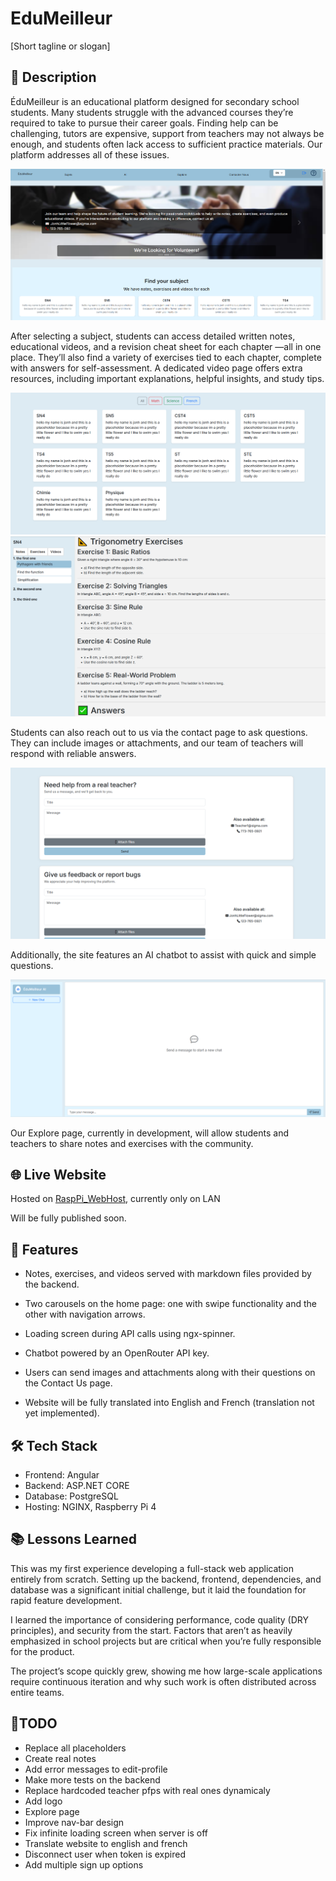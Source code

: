 # EduMeilleur

[Short tagline or slogan]

## 📘 Description

ÉduMeilleur is an educational platform designed for secondary school students. Many students struggle with the advanced courses they’re required to take to pursue their career goals. Finding help can be challenging, tutors are expensive, support from teachers may not always be enough, and students often lack access to sufficient practice materials. Our platform addresses all of these issues.

![home](readme-images/home.png)

After selecting a subject, students can access detailed written notes, educational videos, and a revision cheat sheet for each chapter —all in one place. They’ll also find a variety of exercises tied to each chapter, complete with answers for self-assessment. A dedicated video page offers extra resources, including important explanations, helpful insights, and study tips.

![subjects](readme-images/subjects.png)
![subject](readme-images/sn4.png)

Students can also reach out to us via the contact page to ask questions. They can include images or attachments, and our team of teachers will respond with reliable answers.

![contact-us](readme-images/contactus.png)

Additionally, the site features an AI chatbot to assist with quick and simple questions.

![chatbot](readme-images/Chatbot.png)

Our Explore page, currently in development, will allow students and teachers to share notes and exercises with the community.

## 🌐 Live Website

Hosted on [RaspPi_WebHost](https://github.com/AdanRiasat/RaspPi_WebHost), currently only on LAN

Will be fully published soon.

## 🚀 Features

- Notes, exercises, and videos served with markdown files provided by the backend.

- Two carousels on the home page: one with swipe functionality and the other with navigation arrows.

- Loading screen during API calls using ngx-spinner.

- Chatbot powered by an OpenRouter API key.

- Users can send images and attachments along with their questions on the Contact Us page.

- Website will be fully translated into English and French (translation not yet implemented).

## 🛠️ Tech Stack

- Frontend: Angular
- Backend: ASP.NET CORE
- Database: PostgreSQL
- Hosting: NGINX, Raspberry Pi 4

## 📚 Lessons Learned

This was my first experience developing a full-stack web application entirely from scratch. Setting up the backend, frontend, dependencies, and database was a significant initial challenge, but it laid the foundation for rapid feature development.

I learned the importance of considering performance, code quality (DRY principles), and security from the start. Factors that aren’t as heavily emphasized in school projects but are critical when you’re fully responsible for the product.

The project’s scope quickly grew, showing me how large-scale applications require continuous iteration and why such work is often distributed across entire teams.

## 📝TODO

- Replace all placeholders
- Create real notes 
- Add error messages to edit-profile
- Make more tests on the backend
- Replace hardcoded teacher pfps with real ones dynamicaly
- Add logo
- Explore page
- Improve nav-bar design
- Fix infinite loading screen when server is off
- Translate website to english and french
- Disconnect user when token is expired
- Add multiple sign up options